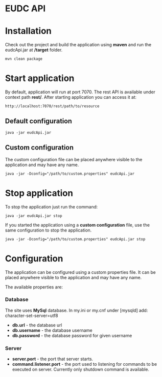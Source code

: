 # EUDC API

# Installation

Check out the project and build the application using **maven** and run the eudcApi.jar at **/target** folder.

	mvn clean package

# Start application

By default, application will run at port 7070. The rest API is available under context path **rest/**. After starting application you can access it at:

	http://localhost:7070/rest/path/to/resource

## Default configuration

	java -jar eudcApi.jar
	
## Custom configuration

The custom configuration file can be placed anywhere visible to the application and may have any name.

	java -jar -Dconfig="/path/to/custom.properties" eudcApi.jar

# Stop application

To stop the application just run the command:

	java -jar eudcApi.jar stop
	
If you started the application using a **custom configuration** file, use the same configuration to stop the application.

	java -jar -Dconfig="/path/to/custom.properties" eudcApi.jar stop

# Configuration

The application can be configured using a custom properties file. It can be placed anywhere visible to the application and may have any name.

The available properties are:

### Database

The site uses **MySql** database.
In my.ini or my.cnf under [mysqld] add: character-set-server=utf8

* **db.url** - the database url
* **db.username** - the database username
* **db.password** - the database password for given username

### Server

* **server.port** - the port that server starts.
* **command.listener.port** - the port used to listening for commands to be executed on server. Currently only shutdown command is available.
